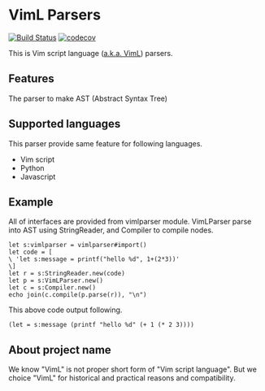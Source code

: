 # VimL Parsers

[![Build Status](https://travis-ci.org/vim-jp/vim-vimlparser.svg?branch=master)](https://travis-ci.org/vim-jp/vim-vimlparser) [![codecov](https://codecov.io/gh/vim-jp/vim-vimlparser/branch/master/graph/badge.svg)](https://codecov.io/gh/vim-jp/vim-vimlparser)

This is Vim script language ([a.k.a. VimL](#about-project-name)) parsers.

## Features

The parser to make AST (Abstract Syntax Tree)

## Supported languages

This parser provide same feature for following languages.

* Vim script
* Python
* Javascript 

## Example

All of interfaces are provided from vimlparser module. VimLParser parse into AST using StringReader, and Compiler to compile nodes.

```vim
let s:vimlparser = vimlparser#import()
let code = [
\ 'let s:message = printf("hello %d", 1+(2*3))'
\]
let r = s:StringReader.new(code)
let p = s:VimLParser.new()
let c = s:Compiler.new()
echo join(c.compile(p.parse(r)), "\n")
```

This above code output following.

```
(let = s:message (printf "hello %d" (+ 1 (* 2 3))))
```

## About project name

We know "VimL" is not proper short form of "Vim script language".
But we choice "VimL" for historical and practical reasons and compatibility.
